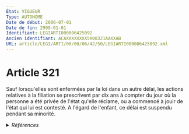 ```yaml
---
État: VIGUEUR
Type: AUTONOME
Date de début: 2006-07-01
Date de fin: 2999-01-01
Identifiant: LEGIARTI000006425092
Ancien identifiant: ACAXXXXXXXX5X00321AAXXAB
URL: article/LEGI/ARTI/00/00/06/42/50/LEGIARTI000006425092.xml
---
```


<h1>Article 321</h1>

Sauf lorsqu'elles sont enfermées par la loi dans un autre délai, les actions
relatives à la filiation se prescrivent par dix ans à compter du jour où la
personne a été privée de l'état qu'elle réclame, ou a commencé à jouir de l'état
qui lui est contesté. A l'égard de l'enfant, ce délai est suspendu pendant sa
minorité.


<details>
  <summary><em>Références</em></summary>

  <h2>Articles faisant référence à l'article</h2>
  
  <ul>
    <li>
      <a href="https://legal.tricoteuses.fr//redirection/LEGIARTI000006285063?vers=git&vers=legifrance">Ordonnance n° 2005-759 du 4 juillet 2005 portant réforme de la filiation - article 13 ENTIEREMENT_MODIF</a> MODIFICATION cible
    </li>
    <li>
      <a href="https://legal.tricoteuses.fr//redirection/LEGIARTI000006285053?vers=git&vers=legifrance">Ordonnance n° 2005-759 du 4 juillet 2005 portant réforme de la filiation - article 3 ENTIEREMENT_MODIF</a> MODIFICATION cible
    </li>
  </ul>
  
  <h2>Textes faisant référence à l'article</h2>
  
  <ul>
    <li>
      <a href="https://legal.tricoteuses.fr//redirection/JORFTEXT000000451869?vers=git&vers=legifrance">Ordonnance n° 2005-759 du 4 juillet 2005 portant réforme de la filiation</a> SPEC_APPLI cible
    </li>
  </ul>
  
  <h2>Références faites par l'article</h2>
  
  <ul>
    <li>
      CODIFICATION source Loi 1803-03-14
    </li>
    <li>
      2005-07-04 SPEC_APPLI source <a href="https://legal.tricoteuses.fr//redirection/JORFTEXT000000451869?vers=git&vers=legifrance">Ordonnance n° 2005-759 du 4 juillet 2005 portant réforme de la filiation</a>
    </li>
    <li>
      2005-07-04 MODIFICATION source <a href="https://legal.tricoteuses.fr//redirection/LEGIARTI000006285063?vers=git&vers=legifrance">Ordonnance n° 2005-759 du 4 juillet 2005 portant réforme de la filiation - article 13 ENTIEREMENT_MODIF</a>
    </li>
    <li>
      2005-07-04 MODIFICATION source <a href="https://legal.tricoteuses.fr//redirection/LEGIARTI000006285053?vers=git&vers=legifrance">Ordonnance n° 2005-759 du 4 juillet 2005 portant réforme de la filiation - article 3 ENTIEREMENT_MODIF</a>
    </li>
    <li>
      2005-07-04 CITATION cible <a href="https://legal.tricoteuses.fr//redirection/LEGIARTI000020123569?vers=git&vers=legifrance">Ordonnance n° 2005-759 du 4 juillet 2005 portant réforme de la filiation. - article 20 AUTONOME VIGUEUR, en vigueur depuis le 2009-01-19</a>
    </li>
    <li>
      2999-01-01 CITATION cible <a href="https://legal.tricoteuses.fr//redirection/LEGIARTI000006425170?vers=git&vers=legifrance">Code civil - article 324 AUTONOME VIGUEUR, en vigueur depuis le 2006-07-01</a>
    </li>
    <li>
      2999-01-01 CITATION cible <a href="https://legal.tricoteuses.fr//redirection/LEGIARTI000006425298?vers=git&vers=legifrance">Code civil - article 330 AUTONOME MODIFIE, en vigueur du 2006-07-01 au 2009-01-19</a>
    </li>
    <li>
      2999-01-01 CITATION cible <a href="https://legal.tricoteuses.fr//redirection/LEGIARTI000006425424?vers=git&vers=legifrance">Code civil - article 334 AUTONOME VIGUEUR, en vigueur depuis le 2006-07-01</a>
    </li>
  </ul>
</details>
